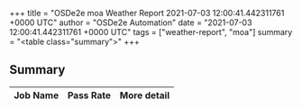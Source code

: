 +++
title = "OSDe2e moa Weather Report 2021-07-03 12:00:41.442311761 +0000 UTC"
author = "OSDe2e Automation"
date = "2021-07-03 12:00:41.442311761 +0000 UTC"
tags = ["weather-report", "moa"]
summary = "<table class=\"summary\"></table>"
+++
## Summary

| Job Name | Pass Rate | More detail |
|----------|-----------|-------------|





